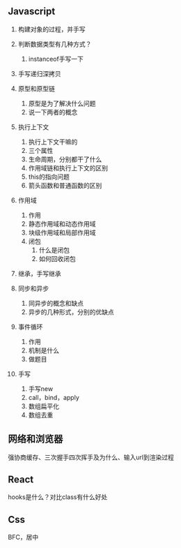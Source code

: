 ## Javascript

1. 构建对象的过程，并手写
2. 判断数据类型有几种方式？

   1. instanceof手写一下
3. 手写递归深拷贝
4. 原型和原型链

   1. 原型是为了解决什么问题
   2. 说一下两者的概念
5. 执行上下文

   1. 执行上下文干嘛的
   2. 三个属性
   3. 生命周期，分别都干了什么
   4. 作用域链和执行上下文的区别
   5. this的指向问题
   6. 箭头函数和普通函数的区别
6. 作用域
   1. 作用
   2. 静态作用域和动态作用域
   3. 块级作用域和局部作用域
   4. 闭包
      1. 什么是闭包
      2. 如何回收闭包
7. 继承，手写继承
8. 同步和异步

   1. 同异步的概念和缺点
   2. 异步的几种形式，分别的优缺点
9. 事件循环
   1. 作用
   2. 机制是什么
   3. 做题目
10. 手写
    1. 手写new
    2. call，bind，apply   
    3. 数组扁平化
    4. 数组去重



##    网络和浏览器


   强协商缓存、三次握手四次挥手及为什么、输入url到渲染过程

   

##    React


   hooks是什么？对比class有什么好处

##    Css

   BFC，居中





































































   

